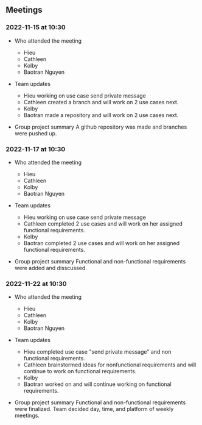## Meetings
### 2022-11-15 at 10:30
- Who attended the meeting
  - Hieu
  - Cathleen
  - Kolby 
  - Baotran Nguyen

- Team updates
  - Hieu working on use case send private message
  - Cathleen created a branch and will work on 2 use cases next.
  - Kolby <work completed and next task>
  - Baotran made a repository and will work on 2 use cases next.

- Group project summary 
  A github repository was made and branches were pushed up.

### 2022-11-17 at 10:30
- Who attended the meeting
  - Hieu
  - Cathleen
  - Kolby
  - Baotran Nguyen

- Team updates
  - Hieu working on use case send private message
  - Cathleen completed 2 use cases and will work on her assigned functional requirements.
  - Kolby <work completed and next task>
  - Baotran completed 2 use cases and will work on her assigned functional requirements.

- Group project summary 
  Functional and non-functional requirements were added and disscussed. 

### 2022-11-22 at 10:30
- Who attended the meeting
  - Hieu
  - Cathleen
  - Kolby
  - Baotran Nguyen

- Team updates
  - Hieu completed use case "send private message" and non functional requirements.
  - Cathleen brainstormed ideas for nonfunctional requirements and will continue to work on functional requirements.
  - Kolby <work completed and next task>
  - Baotran worked on and will continue working on functional requirements. 

- Group project summary 
  Functional and non-functional requirements were finalized. Team decided day, time, and platform of weekly meetings. 

